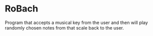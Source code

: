 # RoBach
Program that accepts a musical key from the user and then will play randomly chosen notes from that scale back to the user.
